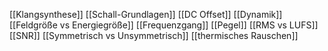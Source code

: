 [[Klangsynthese]]
[[Schall-Grundlagen]]
[[DC Offset]]
[[Dynamik]]
[[Feldgröße vs Energiegröße]]
[[Frequenzgang]]
[[Pegel]]
[[RMS vs LUFS]]
[[SNR]]
[[Symmetrisch vs Unsymmetrisch]]
[[thermisches Rauschen]]
